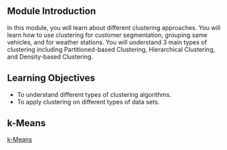 ## Module Introduction

In this module, you will learn about different clustering approaches. You will learn how to use clustering for customer segmentation, grouping same vehicles, and for weather stations. You will understand 3 main types of clustering including Partitioned-based Clustering, Hierarchical Clustering, and Density-based Clustering.

## Learning Objectives

* To understand different types of clustering algorithms.
* To apply clustering on different types of data sets.

## k-Means

[k-Means](https://github.com/1965Eric/IBM-ML0101EN-Machine-Learning-with-Python/blob/main/ML0101EN-Clus-K-Means-Customer-Seg.ipynb)
